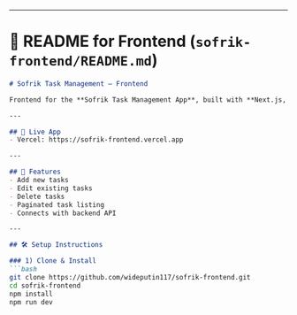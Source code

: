 
---

# 📘 README for Frontend (`sofrik-frontend/README.md`)

```markdown
# Sofrik Task Management – Frontend

Frontend for the **Sofrik Task Management App**, built with **Next.js, React, Redux Toolkit, and TailwindCSS**.

---

## 🚀 Live App
- Vercel: https://sofrik-frontend.vercel.app

---

## 📌 Features
- Add new tasks
- Edit existing tasks
- Delete tasks
- Paginated task listing
- Connects with backend API

---

## 🛠️ Setup Instructions

### 1) Clone & Install
```bash
git clone https://github.com/wideputin117/sofrik-frontend.git
cd sofrik-frontend
npm install
npm run dev
